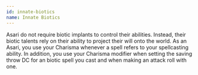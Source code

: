 ```yaml
---
id: innate-biotics
name: Innate Biotics
---
```

Asari do not require biotic implants to control their abilities. Instead, their biotic talents rely on their ability to project their will onto the world. As an Asari, you use your Charisma whenever a spell refers to your spellcasting ability. In addition, you use your Charisma modifier when setting the saving throw DC for an biotic spell you cast and when making an attack roll with one.